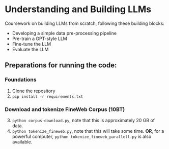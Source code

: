 # Understanding and Building LLMs

Coursework on building LLMs from scratch, following these building blocks:
- Developing a simple data pre-processing pipeline
- Pre-train a GPT-style LLM
- Fine-tune the LLM
- Evaluate the LLM

## Preparations for running the code:

### Foundations
1. Clone the repository
2. `pip install -r requirements.txt`

### Download and tokenize FineWeb Corpus (10BT)
3. `python corpus-download.py`, note that this is approximately 20 GB of data.
4. `python tokenize_fineweb.py`, note that this will take some time. **OR**, for a powerful computer, `python tokenize_fineweb_parallell.py` is also available.
